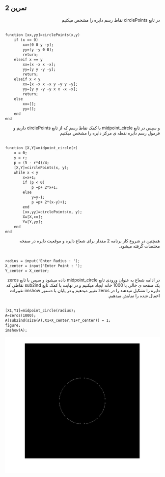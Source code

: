 ## تمرین 2
<div dir='rtl'>
در تابع circlePoints نقاط رسم دایره را مشخص میکنیم
</div>
</br>

```
function [xx,yy]=circlePoints(x,y)
    if (x == 0)
        xx=[0 0 y -y];
        yy=[y -y 0 0];
        return;
    elseif x == y
        xx=[x -x x -x];
        yy=[y y -y -y];
        return;
    elseif x < y
        xx=[x -x x -x y -y y -y];
        yy=[y y -y -y x x -x -x];
        return;
    else
        xx=[];
        yy=[];
    end
end
```
<div dir='rtl'>
  و سپس در تابع midpoint_circle با کمک نقاط رسم که از تابع circlePoints داریم و فرمول رسم دایره نقطه ی مرکز دایره را مشخص میکنیم  
</div>
</br>

```
function [X,Y]=midpoint_circle(r)
    x = 0;
    y = r;
    p = (5 - r*4)/4;
    [X,Y]=circlePoints(x, y);
    while x < y
        x=x+1;
        if (p < 0)
            p =p+ 2*x+1;
        else
            y=y-1;
            p =p+ 2*(x-y)+1;
        end
        [xx,yy]=circlePoints(x, y);
        X=[X,xx];
        Y=[Y,yy];
    end
end
```
<div dir='rtl'>
  همچنین در شروع کار برنامه 2 مقدار برای شعاع دایره و موقعیت دایره در صفحه مختصات گرفته میشود.
</div>
</br>

```
radius = input('Enter Radius : ');
X_center = input('Enter Point : ');
Y_center = X_center;

```

<div dir='rtl'>
 در ادامه شعاع به عنوان ورودی تابع midpoint_circle  داده میشود و سپس با تابع zeros یک صفحه ی خالی با 1000 خانه ایجاد میکنیم و در نهایت با کمک تابع sub2ind نقاطی که دایره را تشکیل میدهند را در zeros تغییر میدهیم و در پایان با دستور imshow تغییرات اعمال شده را نمایش میدهیم. 
</div>
</br>

```
[X1,Y1]=midpoint_circle(radius);
A=zeros(1000);
A(sub2ind(size(A),X1+X_center,Y1+Y_center)) = 1;
figure;
imshow(A);
```
![](p2.png)
